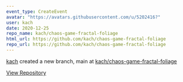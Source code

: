 ```yaml
---
event_type: CreateEvent
avatar: "https://avatars.githubusercontent.com/u/5202416?"
user: kach
date: 2020-12-25
repo_name: kach/chaos-game-fractal-foliage
html_url: https://github.com/kach/chaos-game-fractal-foliage
repo_url: https://github.com/kach/chaos-game-fractal-foliage
---
```


<a href='https://github.com/kach' target='_blank'>kach</a> created a new branch, main at <a href='https://github.com/kach/chaos-game-fractal-foliage' target='_blank'>kach/chaos-game-fractal-foliage</a>

<a href='https://github.com/kach/chaos-game-fractal-foliage' target='_blank'>View Repository</a>